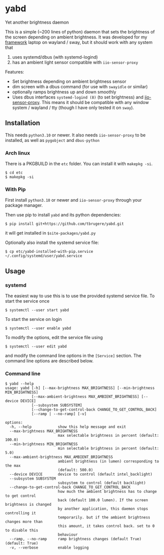 # yabd
Yet another brightness daemon

This is a simple (~200 lines of python) daemon that sets the brightness of the screen depending on ambient brightness.
It was developed for my [framework](https://frame.work/) laptop on wayland / sway, but it should work with any system that 
1. uses systemd/dbus (with systemd-logind)
2. has an ambient light sensor compatible with `iio-sensor-proxy`

Features:

- Set brightness depending on ambient brightness sensor
- dim screen with a dbus command (for use with `swayidle` or similar)
- optionally ramps brightness up and down smoothly 
- Uses dbus interfaces `systemd-logind (8)` (to set brightness) and [iio-sensor-proxy](https://gitlab.freedesktop.org/hadess/iio-sensor-proxy/). This means it should be compatible with any window system / wayland / tty (though I have only tested it on `sway`).

## Installation

This needs `python3.10` or newer. It also needs `iio-sensor-proxy` to be installed, as well as `pygobject` and `dbus-python`

### Arch linux

There is a PKGBUILD in the `etc` folder. You can install it with `makepkg -si`.

```console
$ cd etc
$ makepkg -si
```


### With Pip

First install `python3.10` or newer and `iio-sensor-proxy` through your package manager. 

Then use pip to install `yabd` and its python dependencies:

```console
$ pip install git+https://github.com/tbrugere/yabd.git
```

it will get installed in `$site-packages/yabd.py`

Optionally also install the systemd service file:

```console
$ cp etc/yabd-installed-with-pip.service  ~/.config/systemd/user/yabd.service
```

## Usage

### systemd

The easiest way to use this is to use the provided systemd service file. To start the service once

```console
$ systemctl --user start yabd
```

To start the service on login

```console
$ systemctl --user enable yabd
```

To modify the options, edit the service file using 

```console
$ systemctl --user edit yabd
```

and modify the command line options in the `[Service]` section. The command line options are described below.

### Command line

```console
$ yabd --help
usage: yabd [-h] [--max-brightness MAX_BRIGHTNESS] [--min-brightness MIN_BRIGHTNESS]
            [--max-ambient-brightness MAX_AMBIENT_BRIGHTNESS] [--device DEVICE]
            [--subsystem SUBSYSTEM]
            [--change-to-get-control-back CHANGE_TO_GET_CONTROL_BACK]
            [--ramp | --no-ramp] [-v]

options:
  -h, --help            show this help message and exit
  --max-brightness MAX_BRIGHTNESS
                        max selectable brightness in percent (default: 100.0)
  --min-brightness MIN_BRIGHTNESS
                        min selectable brightness in percent (default: 5.0)
  --max-ambient-brightness MAX_AMBIENT_BRIGHTNESS
                        ambient brightness (in lumen) corresponding to the max
                        (default: 500.0)
  --device DEVICE       device to control (default intel_backlight)
  --subsystem SUBSYSTEM
                        subsystem to control (default backlight)
  --change-to-get-control-back CHANGE_TO_GET_CONTROL_BACK
                        how much the ambient brightness has to change to get control
                        back (default 100.0 lumen). If the screen brightness is changed
                        by another application, this daemon stops controlling it
                        temporarily. but if the ambient brightness changes more than
                        this amount, it takes control back. set to 0 to disable this
                        behaviour
  --ramp, --no-ramp     ramp brightness changes (default True) (default: True)
  -v, --verbose         enable logging
```
